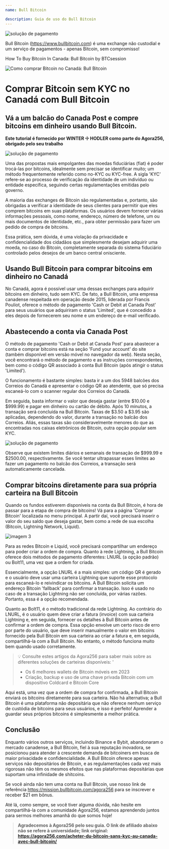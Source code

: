 ```yaml
---
name: Bull Bitcoin

description: Guia de uso do Bull Bitcoin
---
```


![solução de pagamento](assets/cover.jpeg)

Bull Bitcoin (https://www.bullbitcoin.com) é uma exchange não custodial e um serviço de pagamentos - apenas Bitcoin, sem compromisso!

How To Buy Bitcoin In Canada: Bull Bitcoin by BTCsession

![Como comprar Bitcoin no Canadá: Bull Bitcoin](https://youtu.be/aKs8bKwLjJQ)

# Comprar Bitcoin sem KYC no Canadá com Bull Bitcoin

## Vá a um balcão do Canada Post e compre bitcoins em dinheiro usando Bull Bitcoin.

**Este tutorial é fornecido por WINTER ☩ HODLER como parte do Agora256, obrigado pelo seu trabalho**

![solução de pagamento](assets/1.webp)

Uma das propostas mais empolgantes das moedas fiduciárias (fiat) é poder trocá-las por bitcoins, idealmente sem precisar se identificar muito; um método frequentemente referido como no-KYC ou KYC-free. A sigla 'KYC' refere-se ao processo de verificação da identidade de um indivíduo ou entidade específica, seguindo certas regulamentações emitidas pelo governo.

A maioria das exchanges de Bitcoin são regulamentadas e, portanto, são obrigadas a verificar a identidade de seus clientes para permitir que eles comprem bitcoins em suas plataformas. Os usuários devem fornecer várias informações pessoais, como nome, endereço, número de telefone, um ou mais documentos de identidade, etc., para obter permissão para fazer um pedido de compra de bitcoins.

Essa prática, sem dúvida, é uma violação da privacidade e confidencialidade dos cidadãos que simplesmente desejam adquirir uma moeda, no caso do Bitcoin, completamente separada do sistema fiduciário controlado pelos desejos de um banco central onisciente.

## Usando Bull Bitcoin para comprar bitcoins em dinheiro no Canadá

No Canadá, agora é possível usar uma dessas exchanges para adquirir bitcoins em dinheiro, tudo sem KYC. De fato, a Bull Bitcoin, uma empresa canadense respeitada em operação desde 2015, liderada por Francis Pouliot, oferece o método de pagamento 'Cash or Debit at Canada Post' para seus usuários que adquiriram o status 'Limited', que é concedido a eles depois de fornecerem seu nome e um endereço de e-mail verificado.

## Abastecendo a conta via Canada Post

O método de pagamento 'Cash or Debit at Canada Post' para abastecer a conta e comprar bitcoins está na seção 'Fund your account' do site (também disponível em versão móvel no navegador da web). Nesta seção, você encontrará o método de pagamento e as instruções correspondentes, bem como o código QR associado à conta Bull Bitcoin (após atingir o status 'Limited').

O funcionamento é bastante simples: basta ir a um dos 5948 balcões dos Correios do Canadá e apresentar o código QR ao atendente, que só precisa escaneá-lo com o scanner regular dos Correios do Canadá.

Em seguida, basta informar o valor que deseja gastar (entre $10.00 e $999.99) e pagar em dinheiro ou cartão de débito. Após 10 minutos, a transação será concluída na Bull Bitcoin. Taxas de $3.50 a $3.95 são aplicadas, dependendo do valor, durante a transação no balcão dos Correios. Aliás, essas taxas são consideravelmente menores do que as encontradas nos caixas eletrônicos de Bitcoin, outra opção popular sem KYC.

![solução de pagamento](assets/2.webp)

Observe que existem limites diários e semanais de transação de $999.99 e $2500.00, respectivamente. Se você tentar ultrapassar esses limites ao fazer um pagamento no balcão dos Correios, a transação será automaticamente cancelada.

## Comprar bitcoins diretamente para sua própria carteira na Bull Bitcoin

Quando os fundos estiverem disponíveis na conta da Bull Bitcoin, é hora de passar para a etapa de compra de bitcoins! Vá para a página 'Comprar Bitcoin' localizada no menu principal. A partir daí, você precisará inserir o valor do seu saldo que deseja gastar, bem como a rede de sua escolha (Bitcoin, Lightning Network, Liquid).

![imagem 3](assets/3.webp)

Para as redes Bitcoin e Liquid, você precisará compartilhar um endereço para poder criar a ordem de compra. Quanto à rede Lightning, a Bull Bitcoin oferece dois métodos de pagamento diferentes: LNURL (a opção padrão) ou Bolt11, uma vez que a ordem for criada.

Essencialmente, a opção LNURL é a mais simples: um código QR é gerado e o usuário deve usar uma carteira Lightning que suporte esse protocolo para escaneá-lo e reivindicar os bitcoins. A Bull Bitcoin solicita um endereço Bitcoin 'fallback' para confirmar a transação. Isso é usado no caso de a transação Lightning não ser concluída, por várias razões. Portanto, essa é a opção recomendada.

Quanto ao Bolt11, é o método tradicional da rede Lightning. Ao contrário do LNURL, é o usuário quem deve criar a fatura (invoice) com sua carteira Lightning e, em seguida, fornecer os detalhes à Bull Bitcoin antes de confirmar a ordem de compra. Essa opção envolve um certo risco de erro por parte do usuário, que deve inserir manualmente o valor em bitcoins fornecido pela Bull Bitcoin em sua carteira ao criar a fatura e, em seguida, compartilhá-la com a Bull Bitcoin. No entanto, o método funciona muito bem quando usado corretamente.

> 💡 Consulte estes artigos da Agora256 para saber mais sobre as diferentes soluções de carteiras disponíveis:
> '
>
> - Os 6 melhores wallets de Bitcoin móveis em 2023
> - Criação, backup e uso de uma chave privada Bitcoin com um dispositivo Coldcard e Bitcoin Core

Aqui está, uma vez que a ordem de compra for confirmada, a Bull Bitcoin enviará os bitcoins diretamente para sua carteira. Não há alternativa; a Bull Bitcoin é uma plataforma não depositária que não oferece nenhum serviço de custódia de bitcoins para seus usuários, e isso é perfeito! Aprender a guardar seus próprios bitcoins é simplesmente a melhor prática.

## Conclusão

Enquanto vários outros serviços, incluindo Binance e Bybit, abandonaram o mercado canadense, a Bull Bitcoin, fiel à sua reputação inovadora, se posicionou para atender à crescente demanda de bitcoiners em busca de maior privacidade e confidencialidade. A Bull Bitcoin oferece apenas serviços não depositários de Bitcoin, e as regulamentações cada vez mais rigorosas não têm os mesmos efeitos que nas plataformas depositárias que suportam uma infinidade de shitcoins.

Se você ainda não tem uma conta na Bull Bitcoin, use nosso link de referência https://mission.bullbitcoin.com/agora256 para se inscrever e receber $21 em bônus.

Até lá, como sempre, se você tiver alguma dúvida, não hesite em compartilhá-la com a comunidade Agora256, estamos aprendendo juntos para sermos melhores amanhã do que somos hoje!

> **Agradecemos à Agora256 pelo seu guia. O link de afiliado abaixo não se refere à universidade; link original: https://agora256.com/acheter-du-bitcoin-sans-kyc-au-canada-avec-bull-bitcoin/**
